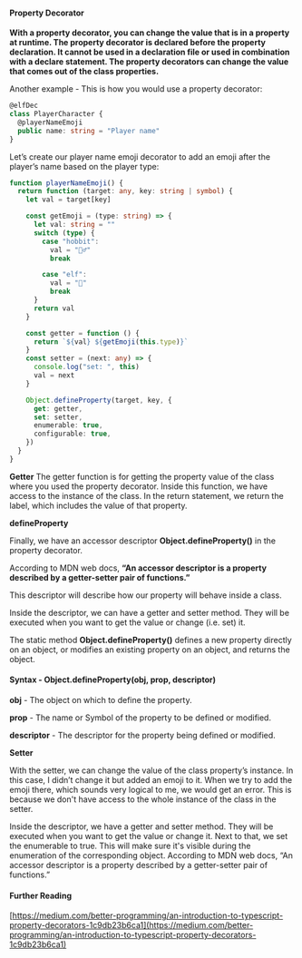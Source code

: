 #### Property Decorator

**With a property decorator, you can change the value that is in a property at runtime. The property decorator is declared before the property declaration. It cannot be used in a declaration file or used in combination with a declare statement. The property decorators can change the value that comes out of the class properties.**

Another example - This is how you would use a property decorator:

```ts
@elfDec
class PlayerCharacter {
  @playerNameEmoji
  public name: string = "Player name"
}
```

Let’s create our player name emoji decorator to add an emoji after the player’s name based on the player type:

```ts
function playerNameEmoji() {
  return function (target: any, key: string | symbol) {
    let val = target[key]

    const getEmoji = (type: string) => {
      let val: string = ""
      switch (type) {
        case "hobbit":
          val = "🧙‍♂️"
          break

        case "elf":
          val = "🧝"
          break
      }
      return val
    }

    const getter = function () {
      return `${val} ${getEmoji(this.type)}`
    }
    const setter = (next: any) => {
      console.log("set: ", this)
      val = next
    }

    Object.defineProperty(target, key, {
      get: getter,
      set: setter,
      enumerable: true,
      configurable: true,
    })
  }
}
```

**Getter**
The getter function is for getting the property value of the class where you used the property decorator. Inside this function, we have access to the instance of the class. In the return statement, we return the label, which includes the value of that property.

**defineProperty**

Finally, we have an accessor descriptor **Object.defineProperty()** in the property decorator.

According to MDN web docs, **“An accessor descriptor is a property described by a getter-setter pair of functions.”**

This descriptor will describe how our property will behave inside a class.

Inside the descriptor, we can have a getter and setter method. They will be executed when you want to get the value or change (i.e. set) it.

The static method **Object.defineProperty()** defines a new property directly on an object, or modifies an existing property on an object, and returns the object.

#### Syntax - Object.defineProperty(obj, prop, descriptor)

**obj** - The object on which to define the property.

**prop** - The name or Symbol of the property to be defined or modified.

**descriptor** - The descriptor for the property being defined or modified.

**Setter**

With the setter, we can change the value of the class property’s instance. In this case, I didn’t change it but added an emoji to it.
When we try to add the emoji there, which sounds very logical to me, we would get an error. This is because we don't have access to the whole instance of the class in the setter.

Inside the descriptor, we have a getter and setter method. They will be executed when you want to get the value or change it. Next to that, we set the enumerable to true. This will make sure it's visible during the enumeration of the corresponding object.
According to MDN web docs, “An accessor descriptor is a property described by a getter-setter pair of functions.”

#### Further Reading

[https://medium.com/better-programming/an-introduction-to-typescript-property-decorators-1c9db23b6ca1](https://medium.com/better-programming/an-introduction-to-typescript-property-decorators-1c9db23b6ca1)
